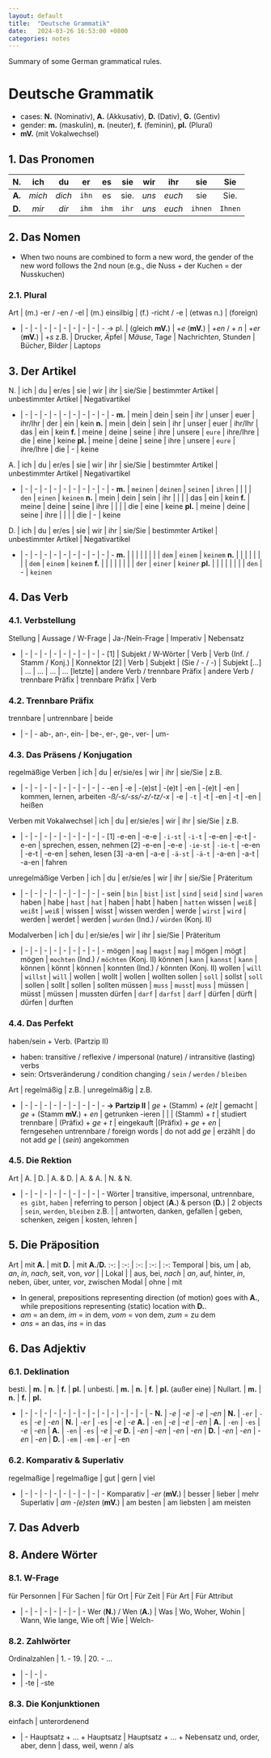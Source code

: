 ```yaml
---
layout: default
title:  "Deutsche Grammatik"
date:   2024-03-26 16:53:00 +0800
categories: notes
---
```


Summary of some German grammatical rules.

# Deutsche Grammatik
- cases: **N.** (Nominativ), **A.** (Akkusativ), **D.** (Dativ), **G.** (Gentiv)
- gender: **m.** (maskulin), **n.** (neuter), **f.** (feminin), **pl.** (Plural)
- **mV.** (mit Vokalwechsel)

## 1. Das Pronomen

| N.     | ich    | du     | er    | es    | sie   | wir   | ihr    | sie     | Sie     |
| :----: | :----: | :----: | :---: | :---: | :---: | :---: | :----: | :-----: | :-----: |
| **A.** | *mich* | *dich* | `ihn` | es    | sie.  | *uns* | *euch* | sie     | Sie.    |
| **D.** | *mir*  | *dir*  | `ihm` | `ihm` | `ihr` | *uns* | *euch* | `ihnen` | `Ihnen` |

## 2. Das Nomen
- When two nouns are combined to form a new word, the gender of the new word follows the 2nd noun (e.g., die Nuss + der Kuchen = der Nusskuchen)

### 2.1. Plural

Art | (m.) -er / -en / -el | (m.) einsilbig | (f.) -richt / -e | (etwas n.) | (foreign)
- | - | - | - | - | - | - | - | - | -
-> pl. | (gleich **mV.**) | +*e* (**mV.**) | +*en* / + *n* | +*er* (**mV.**) | +*s*
z.B. | Drucker, *Ä*pfel | M*ä*us*e*, Tag*e* | Nachricht*en*, Stunde*n* | B*ü*ch*er*, Bild*er* | Laptop*s*

## 3. Der Artikel

N. | ich | du | er/es | sie | wir | ihr | sie/Sie | bestimmter Artikel | unbestimmter Artikel | Negativartikel
- | - | - | - | - | - | - | - | - | - | -
**m.** | mein | dein | sein | ihr | unser | euer | ihr/Ihr | der | ein | kein
**n.** | mein | dein | sein | ihr | unser | euer | ihr/Ihr | das | ein | kein
**f.** | meine | deine | seine | ihre | unsere | `eure` | ihre/Ihre | die | eine | keine
**pl.** | meine | deine | seine | ihre | unsere | `eure` | ihre/Ihre | die | - | keine

A. | ich | du | er/es | sie | wir | ihr | sie/Sie | bestimmter Artikel | unbestimmter Artikel | Negativartikel
- | - | - | - | - | - | - | - | - | - | -
**m.** | `meinen` | `deinen` | `seinen` | `ihren` | | | | `den` | `einen` | `keinen`
**n.** | mein | dein | sein | ihr | | | | das | ein | kein
**f.** | meine | deine | seine | ihre | | | | die | eine | keine
**pl.** | meine | deine | seine | ihre | | | | die | - | keine

D. | ich | du | er/es | sie | wir | ihr | sie/Sie | bestimmter Artikel | unbestimmter Artikel | Negativartikel
- | - | - | - | - | - | - | - | - | - | -
**m.** |  |  |  |  | | | | `dem` | `einem` | `keinem`
**n.** |  | | |  | | | | `dem` | `einem` | `keinem`
**f.** |  | |  |  | | | | `der` | `einer` | `keiner`
**pl.** | | | |  | | | | `den` | - | `keinen`

## 4. Das Verb
### 4.1. Verbstellung

Stellung | Aussage / W-Frage | Ja-/Nein-Frage | Imperativ | Nebensatz
- | - | - | - | - | - | - | - | - | -
[1] | Subjekt / W-Wörter | Verb | Verb (Inf. / Stamm / Konj.) | Konnektor
[2] | Verb | Subjekt | (Sie / - / -) | Subjekt
[...] | ... | ... | ... | ...
[letzte] | andere Verb / trennbare Präfix | andere Verb / trennbare Präfix | trennbare Präfix | Verb

### 4.2. Trennbare Präfix

trennbare | untrennbare | beide
- | - | -
ab-, an-, ein- | be-, er-, ge-, ver- | um-

### 4.3. Das Präsens / Konjugation

regelmäßige Verben | ich | du | er/sie/es | wir | ihr | sie/Sie | z.B.
- | - | - | - | - | - | - | - | - | -
-en | -e | -(e)st | -(e)t | -en | -(e)t | -en | kommen, lernen, arbeiten
*-ß/-s/-ss/-z/-tz/-x* | -e | `-t` |  -t | -en | -t | -en | heißen

Verben mit Vokalwechsel | ich | du | er/sie/es | wir | ihr | sie/Sie | z.B.
- | - | - | - | - | - | - | - | - | -
[1] -e-en | -e-e | `-i-st` | `-i-t` | -e-en | -e-t | -e-en | sprechen, essen, nehmen
[2] -e-en | -e-e | `-ie-st` | `-ie-t` | -e-en | -e-t | -e-en | sehen, lesen
[3] -a-en | -a-e | `-ä-st` | `-ä-t` | -a-en | -a-t | -a-en | fahren

unregelmäßige Verben | ich | du | er/sie/es | wir | ihr | sie/Sie | Präteritum
- | - | - | - | - | - | - | - | - | -
sein | `bin` | `bist` | `ist` | `sind` | `seid` | `sind` | `waren`
haben | habe | `hast` | `hat` | haben | habt | haben | `hatten`
wissen | `weiß` | `weißt` | `weiß` | wissen | wisst | wissen
werden | werde | `wirst` | `wird` | werden | werdet | werden | `wurden` (Ind.) / `würden` (Konj. II)

Modalverben | ich | du | er/sie/es | wir | ihr | sie/Sie | Präteritum
- | - | - | - | - | - | - | - | - | -
mögen | `mag` | `magst` | `mag` | mögen | mögt | mögen | `mochten` (Ind.) / `möchten` (Konj. II)
können | `kann` | `kannst` | `kann` | können | könnt | können | konnten (Ind.) / könnten (Konj. II)
wollen | `will` | `willst` | `will` | wollen | wollt | wollen | wollten
sollen | `soll` | sollst | `soll` | sollen | sollt | sollen | sollten
müssen | `muss` | `musst`| `muss` | müssen | müsst | müssen | mussten
dürfen | `darf` | `darfst` | `darf` | dürfen | dürft | dürfen | durften

### 4.4. Das Perfekt
haben/sein + Verb. (Partzip II)
- haben: transitive / reflexive / impersonal (nature) / intransitive (lasting) verbs
- sein: Ortsveränderung / condition changing / `sein` / `werden` / `bleiben`

Art | regelmäßig | z.B. | unregelmäßig | z.B.
- | - | - | - | - | - | - | - | - | -
**-> Partzip II** | *ge* + (Stamm) + *(e)t* | gemacht | *ge* + (Stamm **mV.**) + *en* | getrunken
-ieren | | | (Stamm) + *t* | studiert
trennbare | (Präfix) + *ge* + *t* | eingekauft |(Präfix) + *ge* + *en* | ferngesehen
untrennbare / foreign words | do  not add *ge* | erzählt | do  not add *ge* | (*sein*) angekommen

### 4.5. Die Rektion

Art | A. | D. | A. & D. | A. & A. | N. & N.
- | - | - | - | - | - | - | - | - | -
Wörter | transitive, impersonal, untrennbare, `es gibt`, `haben` | referring to person | object (**A.**) & person (**D.**) | 2 objects | `sein`, `werden`, `bleiben` 
z.B. | | antworten, danken, gefallen | geben, schenken, zeigen | kosten, lehren | 

## 5. Die Präposition

Art | mit **A.** | mit **D.** | mit **A.**/**D.**
:-: | :-:  | :-:  | :-:   | :-: 
Temporal | bis, um | ab, *an*, *in*, *nach*, seit, von, *vor* |  | 
Lokal | | aus, bei, *nach* | *an*, auf, hinter, *in*, neben, über, unter, *vor*, zwischen
Modal | ohne | mit

- In general, prepositions representing direction (of motion) goes with **A.**, while prepositions representing (static) location with **D.**.
- *am* = an dem, *im* = in dem, *vom* = von dem, *zum* = zu dem
- *ans* = an das, *ins* = in das

## 6. Das Adjektiv
### 6.1. Deklination

besti. | **m.** | **n.** | **f.** | **pl.**  | unbesti. | **m.** | **n.** | **f.** | **pl.** (außer eine) |  Nullart. | **m.** | **n.** | **f.** | **pl.** 
- | - | - | - | - | - | - | - | - | - | - | - | - | - | -
**N.** | -*e* | -*e* | -*e* | -*en* | **N.** | `-er` | `-es` | -*e* | -*en* | **N.**  | `-er` | `-es` | -*e* | -*e* 
**A.** | `-en` | -*e* | -*e* | -*en* | **A.** | `-en` | `-es` | -*e* | -*en* | **A.** | `-en` | `-es` | -*e* | -*e* 
**D.** | -*en* | -*en* | -*en* | -*en* |  **D.** | -*en* | -*en* | -*en* | -*en* | **D.** | `-em` | `-em` | `-er` | -en 

### 6.2. Komparativ & Superlativ

regelmaßige | regelmaßige | gut | gern | viel
- | - | - | - | - | - | - | - | - | -
Komparativ | -*er* (**mV.**) | besser | lieber | mehr
Superlativ | *am* -*(e)sten* (**mV.**) | am besten | am liebsten | am meisten

## 7. Das Adverb

## 8. Andere Wörter
### 8.1. W-Frage

für Personnen | Für Sachen | für Ort | Für Zeit | Für Art | Für Attribut
- | - | - | - | - | - | - | - 
Wer (**N.**) / Wen (**A.**) | Was | Wo, Woher, Wohin | Wann, Wie lange, Wie oft | Wie | Welch-

### 8.2. Zahlwörter

Ordinalzahlen | 1. - 19. | 20. - ...
- | - | - | - 
- | -te | -ste

### 8.3. Die Konjunktionen

einfach | unterordenend
- | - 
Hauptsatz + ... + Hauptsatz | Hauptsatz + ... + Nebensatz
und, order, aber, denn | dass, weil, wenn / als


